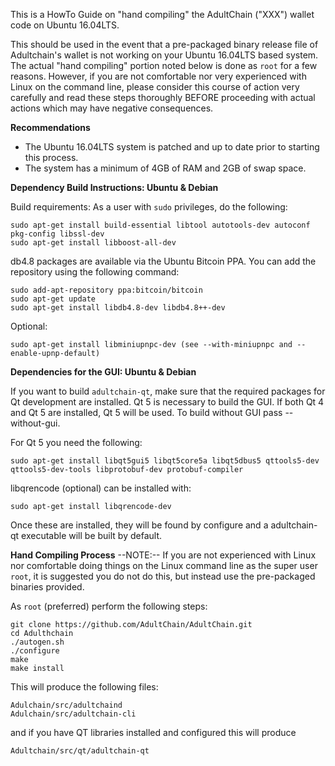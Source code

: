 This is a HowTo Guide on "hand compiling" the AdultChain ("XXX") wallet code on Ubuntu 16.04LTS.

This should be used in the event that a pre-packaged binary release file of Adultchain's wallet is not working on your Ubuntu 16.04LTS based system.  The actual "hand compiling" portion noted below is done as `root` for a few reasons.  However, if you are not comfortable nor very experienced with Linux on the command line, please consider this course of action very carefully and read these steps thoroughly BEFORE proceeding with actual actions which may have negative consequences.

**Recommendations**
- The Ubuntu 16.04LTS system is patched and up to date prior to starting this process.
- The system has a minimum of 4GB of RAM and 2GB of swap space.

**Dependency Build Instructions: Ubuntu & Debian**

Build requirements:
As a user with `sudo` privileges, do the following:
```
sudo apt-get install build-essential libtool autotools-dev autoconf pkg-config libssl-dev
sudo apt-get install libboost-all-dev
```
db4.8 packages are available via the Ubuntu Bitcoin PPA. You can add the repository using the following command:
```
sudo add-apt-repository ppa:bitcoin/bitcoin
sudo apt-get update
sudo apt-get install libdb4.8-dev libdb4.8++-dev
```

Optional:
```
sudo apt-get install libminiupnpc-dev (see --with-miniupnpc and --enable-upnp-default)
```
**Dependencies for the GUI: Ubuntu & Debian**

If you want to build `adultchain-qt`, make sure that the required packages for Qt development are installed. Qt 5 is necessary to build the GUI. If both Qt 4 and Qt 5 are installed, Qt 5 will be used. To build without GUI pass --without-gui.

For Qt 5 you need the following:
```
sudo apt-get install libqt5gui5 libqt5core5a libqt5dbus5 qttools5-dev qttools5-dev-tools libprotobuf-dev protobuf-compiler
```
libqrencode (optional) can be installed with:
```
sudo apt-get install libqrencode-dev
```
Once these are installed, they will be found by configure and a adultchain-qt executable will be built by default.



**Hand Compiling Process**
--NOTE:-- If you are not experienced with Linux nor comfortable doing things on the Linux command line as the super user `root`, it is suggested you do not do this, but instead use the pre-packaged binaries provided.

As `root` (preferred) perform the following steps:
```
git clone https://github.com/AdultChain/AdultChain.git 
cd Adulthchain
./autogen.sh
./configure
make
make install
```

This will produce the following files:
```
Adulchain/src/adultchaind
Adulchain/src/adultchain-cli
```
and if you have QT libraries installed and configured this will produce
```
Adultchain/src/qt/adultchain-qt
```